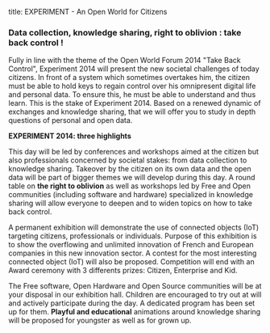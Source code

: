 title: EXPERIMENT - An Open World for Citizens


### Data collection, knowledge sharing, right to oblivion : take back control !


Fully in line with the theme of the Open World Forum 2014 "Take Back Control", Experiment 2014 will present the new societal challenges of today citizens. In front of a system which sometimes overtakes him, the citizen must be able to hold keys to regain control over his omnipresent digital life and personal data. To ensure this, he must be able to understand and thus learn. This is the stake of Experiment 2014. Based on a renewed dynamic of exchanges and knowledge sharing, that we will offer you  to study in depth questions of personal and open data.


**EXPERIMENT 2014:  three highlights**


This day will be led by conferences and workshops aimed at the citizen but also professionals concerned by societal stakes: from data collection to knowledge sharing. Takeover by the citizen on its own data and the open data will be part of bigger themes we will develop during this day. A round table on **the right to oblivion** as well as workshops led by Free and Open communities (including software and hardware) specialized in knowledge sharing will allow everyone to deepen and to widen topics on how to take back control. 


A permanent exhibition will demonstrate the use of connected objects (IoT) targeting citizens, professionals  or individuals. Purpose of this exhibition is to show the overflowing and unlimited innovation of French and European companies in this new innovation sector. A contest for the most interesting connected object (IoT) will also be proposed. Competition will end with an Award ceremony with 3 differents prizes: Citizen, Enterprise and Kid.


The Free software, Open Hardware and Open Source communities will be at your disposal in our exhibition hall. Children are encouraged to try out at will and actively participate during the day. A dedicated program has been set up for them. **Playful and educational** animations around knowledge sharing will be proposed for youngster as well as for grown up.


